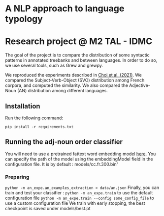 # A NLP approach to language typology
# Research project @ M2 TAL - IDMC

The goal of the project is to compare the distribution of some syntactic patterns in annotated treebanks and between languages. In order to do so, we use several tools, such as Grew and grewpy.

We reproduced the experiments described in [Choi et al. (2021)](https://aclanthology.org/2021.ranlp-1.33.pdf). We compared the Subject-Verb-Object (SVO) distribution among French corpora, and computed the similarity. We also compared the Adjective-Noun (AN) distribution among different languages.

## Installation

Run the following command:

```pip install -r requirements.txt```

## Running the adj-noun order classifier
You will need to use a pretrained fattext word embedding model [here](https://fasttext.cc/docs/en/crawl-vectors.html). You can specify the path of the model using the embeddingModel field in the configuration file. It is by default : models/cc.fr.300.bin"

### Preparing 
``python -m an_expe.an_examples_extraction > data/an.json``
Finally, you can train and test your classifier :
``python -m an_expe.train`` to use the default configuration file
``python -m an_expe.train --config some_config_file`` to use a custom configuration file
We train with early stopping, the best checkpoint is saved under models/best.pt
